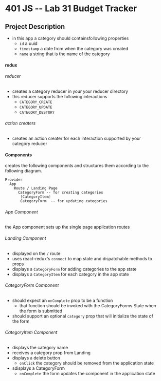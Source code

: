 401 JS --  Lab 31 Budget Tracker
===


## Project Description

* in this app a category should containsfollowing properties
  * `id` a uuid
  * `timestamp` a date from when the category was created
  * `name` a string that is the name of the category

#### redux
###### reducer
* creates a category reducer in your your reducer directory
* this reducer supports the following interactions
  * `CATEGORY_CREATE`
  * `CATEGORY_UPDATE`
  * `CATEGORY_DESTORY`

###### action creaters
* creates an action creater for each interaction supported by your category reducer

#### Components
creates the following components and structures them according to the following diagram.
```
Provider
  App
    Route / Landing Page
      CategoryForm -- for creating categories
       [CategoryItem]
       CategoryForm  -- for updating categories
```

###### App Component 
the App component sets up the single page application routes

###### Landing Component
* displayed on the `/` route
* uses react-redux's `connect` to map state and dispatchable methods to props
* displays a `CategoryForm` for adding categories to the app state
* displays a `CategoryItem` for each category in the app state

###### CategoryForm Component
* should expect an `onComplete` prop to be a function
  * that function should be invoked with the CategoryForms State when the form is submitted
* should support an optional `category` prop that will initialize the state of the form

###### CategoryItem Component
* displays the category name
* receives a category prop from Landing
* displays a delete button
  * `onClick` the category should be removed from the application state
* sdisplays a CategoryForm
  * `onComplete` the form updates the component in the application state


